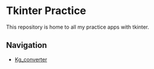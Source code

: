 # Tkinter Practice

This repository is home to all my practice apps with tkinter.

## Navigation

- [Kg_converter](https://github.com/haelmj/Tkinter-Practice/tree/main/Kg_converter)
